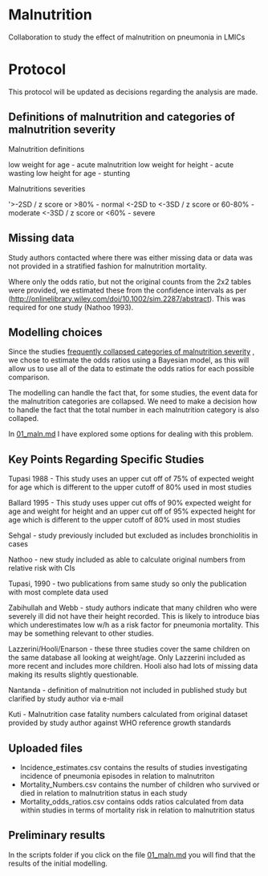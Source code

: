 # Malnutrition

Collaboration to study the effect of malnutrition on pneumonia in LMICs

# Protocol

This protocol will be updated as decisions regarding the analysis are made.

## Definitions of malnutrition and categories of malnutrition severity

Malnutrition definitions

low weight for age - acute malnutrition
low weight for height - acute wasting
low height for age - stunting

Malnutritions severities

'>-2SD / z score or >80% - normal
<-2SD to <-3SD / z score or 60-80% - moderate
<-3SD / z score or <60% - severe

## Missing data

Study authors contacted where there was either missing data or data was not provided in a stratified fashion for malnutrition mortality.

Where only the odds ratio, but not the original counts from the 2x2 tables were provided, we estimated these from the confidence intervals as per (http://onlinelibrary.wiley.com/doi/10.1002/sim.2287/abstract). This was required for one study (Nathoo 1993).


## Modelling choices

Since the studies [frequently collapsed categories of malnutrition severity](</Data/Collapsed_Uncollapsed numbers.csv>) , we chose to estimate the odds ratios using a Bayesian model, as this will allow us to use all of the data to estimate the odds ratios for each possible comparison.

The modelling can handle the fact that, for some studies, the event data for the malnutrition categories are collapsed. We need to make a decision how to handle the fact that the total number in each malnutrition category is also collaped.

In [01_maln.md](Scripts/01_maln.md) I have explored some options for dealing with this problem.

## Key Points Regarding Specific Studies

Tupasi 1988 - This study uses an upper cut off of 75% of expected weight for age which is different to the upper cutoff of 80% used in most studies

Ballard 1995 - This study uses upper cut offs of 90% expected weight for age and weight for height and an upper cut off of 95% expected height for age which is different to the upper cutoff of 80% used in most studies

Sehgal - study previously included but excluded as includes bronchiolitis in cases

Nathoo - new study included as able to calculate original numbers from relative risk with CIs 

Tupasi, 1990 - two publications from same study so only the publication with most complete data used

Zabihullah and Webb - study authors indicate that many children who were severely ill did not have their height recorded. This is likely to introduce bias which underestimates low w/h as a risk factor for pneumonia mortality. This may be something relevant to other studies.

Lazzerini/Hooli/Enarson - these three studies cover the same children on the same database all looking at weight/age. Only Lazzerini included as more recent and includes more children. Hooli also had lots of missing data making its results slightly questionable.

Nantanda - definition of malnutrition not included in published study but clarified by study author via e-mail

Kuti - Malnutrition case fatality numbers calculated from original dataset provided by study author against WHO reference growth standards

## Uploaded files

- Incidence_estimates.csv contains the results of studies investigating incidence of pneumonia episodes in relation to malnutriton
- Mortality_Numbers.csv contains the number of children who survived or died in relation to malnutrition status in each study
- Mortality_odds_ratios.csv contains odds ratios calculated from data within studies in terms of mortality risk in relation to malnutrition status


## Preliminary results

In the scripts folder if you click on the file [01_maln.md](Scripts/01_maln.md) you will find that the results of the initial modelling.
